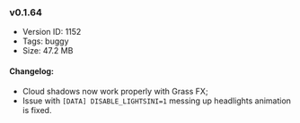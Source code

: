 ### v0.1.64

*   Version ID: 1152
*   Tags: buggy
*   Size: 47.2 MB

#### Changelog:

*   Cloud shadows now work properly with Grass FX;
*   Issue with `[DATA] DISABLE_LIGHTSINI=1` messing up headlights animation is fixed.
